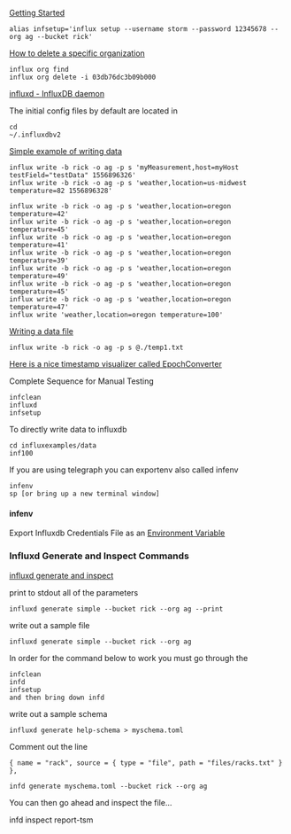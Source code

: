 
[Getting Started](https://github.com/influxdata/influxdb#getting-started)

```
alias infsetup='influx setup --username storm --password 12345678 --org ag --bucket rick'
```


[How to delete a specific organization](https://v2.docs.influxdata.com/v2.0/organizations/delete-org/)

```
influx org find
influx org delete -i 03db76dc3b09b000
```

[influxd - InfluxDB daemon](https://v2.docs.influxdata.com/v2.0/reference/cli/influxd/)

The initial config files by default are located in
```
cd
~/.influxdbv2
```

[Simple example of writing data](https://v2.docs.influxdata.com/v2.0/write-data/)
```
influx write -b rick -o ag -p s 'myMeasurement,host=myHost testField="testData" 1556896326'
influx write -b rick -o ag -p s 'weather,location=us-midwest temperature=82 1556896328'
```

```
influx write -b rick -o ag -p s 'weather,location=oregon temperature=42'
influx write -b rick -o ag -p s 'weather,location=oregon temperature=45'
influx write -b rick -o ag -p s 'weather,location=oregon temperature=41'
influx write -b rick -o ag -p s 'weather,location=oregon temperature=39'
influx write -b rick -o ag -p s 'weather,location=oregon temperature=49'
influx write -b rick -o ag -p s 'weather,location=oregon temperature=45'
influx write -b rick -o ag -p s 'weather,location=oregon temperature=47'
influx write 'weather,location=oregon temperature=100'
```

[Writing a data file](https://v2.docs.influxdata.com/v2.0/write-data/#example-influx-write-commands)

```
influx write -b rick -o ag -p s @./temp1.txt
```

[Here is a nice timestamp visualizer called EpochConverter](https://www.epochconverter.com/)

Complete Sequence for Manual Testing

```
infclean
influxd
infsetup
```

To directly write data to influxdb

```
cd influxexamples/data
inf100
```

If you are using telegraph you can exportenv also called infenv

```
infenv
sp [or bring up a new terminal window]
```

#### infenv
Export Influxdb Credentials File as an
[Environment Variable](https://github.com/stormasm/go-examples/tree/master/filenv)

### Influxd Generate and Inspect Commands

[influxd generate and inspect](https://v2.docs.influxdata.com/v2.0/reference/cli/influxd/)

print to stdout all of the parameters
```
influxd generate simple --bucket rick --org ag --print
```

write out a sample file
```
influxd generate simple --bucket rick --org ag
```

In order for the command below to work you must go through the

```
infclean
infd
infsetup
and then bring down infd
```

write out a sample schema
```
influxd generate help-schema > myschema.toml
```

Comment out the line
```
{ name = "rack", source = { type = "file", path = "files/racks.txt" } },
```

```
infd generate myschema.toml --bucket rick --org ag
```

You can then go ahead and inspect the file...

infd inspect report-tsm
